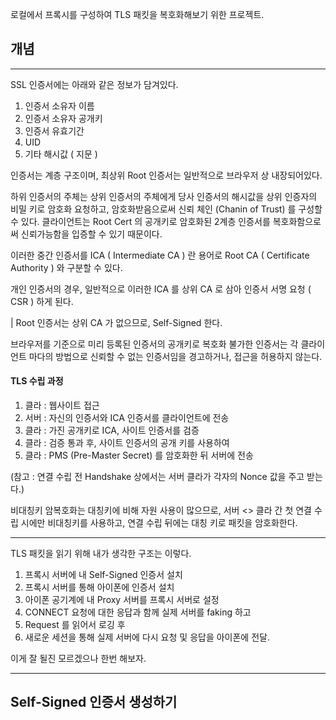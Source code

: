 로컬에서 프록시를 구성하여 
TLS 패킷을 복호화해보기 위한 프로젝트.

## 개념

---

SSL 인증서에는 아래와 같은 정보가 담겨있다. 

1. 인증서 소유자 이름
2. 인증서 소유자 공개키
3. 인증서 유효기간
3. UID
4. 기타 해시값 ( 지문 )

인증서는 계층 구조이며, 최상위 Root 인증서는 일반적으로 브라우저 상 내장되어있다.

하위 인증서의 주체는 상위 인증서의 주체에게 당사 인증서의 해시값을 상위 인증자의 비밀 키로 암호화 요청하고, 
암호화받음으로써 신뢰 체인 (Chanin of Trust) 를 구성할 수 있다.
클라이언트는 Root Cert 의 공개키로 암호화된 2계층 인증서를 복호화함으로써 신뢰가능함을 입증할 수 있기 때문이다.

이러한 중간 인증서를 ICA ( Intermediate CA ) 란 용어로 Root CA ( Certificate Authority ) 와 구분할 수 있다.

개인 인증서의 경우, 일반적으로 이러한 ICA 를 상위 CA 로 삼아 인증서 서명 요청 ( CSR ) 하게 된다. 

| Root 인증서는 상위 CA 가 없으므로, Self-Signed 한다.

브라우저를 기준으로 미리 등록된 인증서의 공개키로 복호화 불가한 인증서는 각 클라이언트 마다의 방법으로
신뢰할 수 없는 인증서임을 경고하거나, 접근을 허용하지 않는다.

#### TLS 수립 과정

1. 클라 : 웹사이트 접근
2. 서버 : 자신의 인증서와 ICA 인증서를 클라이언트에 전송
3. 클라 : 가진 공개키로 ICA, 사이트 인증서를 검증
4. 클라 : 검증 통과 후, 사이트 인증서의 공개 키를 사용하여
5. 클라 : PMS (Pre-Master Secret) 를 암호화한 뒤 서버에 전송

(참고 : 연결 수립 전 Handshake 상에서는 서버 클라가 각자의 Nonce 값을 주고 받는다.)

비대칭키 암복호화는 대칭키에 비해 자원 사용이 많으므로, 
서버 <> 클라 간 첫 연결 수립 시에만 비대칭키를 사용하고, 
연결 수립 뒤에는 대칭 키로 패킷을 암호화한다.

---

TLS 패킷을 읽기 위해 내가 생각한 구조는 이렇다.

1. 프록시 서버에 내 Self-Signed 인증서 설치
3. 프록시 서버를 통해 아이폰에 인증서 설치
4. 아이폰 공기계에 내 Proxy 서버를 프록시 서버로 설정
5. CONNECT 요청에 대한 응답과 함께 실제 서버를 faking 하고
6. Request 를 읽어서 로깅 후
7. 새로운 세션을 통해 실제 서버에 다시 요청 및 응답을 아이폰에 전달.

이게 잘 될진 모르겠으나 한번 해보자.

---

## Self-Signed 인증서 생성하기

